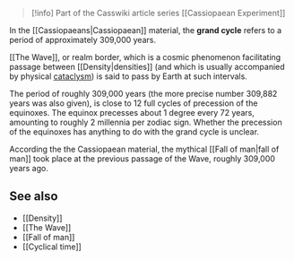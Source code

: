 
> [!info] Part of the Casswiki article series [[Cassiopaean Experiment]]

In the [[Cassiopaeans|Cassiopaean]] material, the **grand cycle** refers to a period of approximately 309,000 years.

[[The Wave]], or realm border, which is a cosmic phenomenon facilitating passage between [[Density|densities]] (and which is usually accompanied by physical [cataclysm]([[Cataclysm]])) is said to pass by Earth at such intervals.

The period of roughly 309,000 years (the more precise number 309,882 years was also given), is close to 12 full cycles of precession of the equinoxes. The equinox precesses about 1 degree every 72 years, amounting to roughly 2 millennia per zodiac sign. Whether the precession of the equinoxes has anything to do with the grand cycle is unclear.

According the the Cassiopaean material, the mythical [[Fall of man|fall of man]] took place at the previous passage of the Wave, roughly 309,000 years ago.

See also
--------

*   [[Density]]
*   [[The Wave]]
*   [[Fall of man]]
*   [[Cyclical time]]